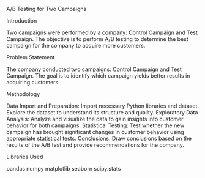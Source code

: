 A/B Testing for Two Campaigns

Introduction

Two campaigns were performed by a company: Control Campaign and Test Campaign. 
The objective is to perform A/B testing to determine the best campaign for the company to acquire more customers.

Problem Statement

The company conducted two campaigns: Control Campaign and Test Campaign. 
The goal is to identify which campaign yields better results in acquiring customers.

Methodology

Data Import and Preparation: Import necessary Python libraries and dataset. 
Explore the dataset to understand its structure and quality. 
Exploratory Data Analysis: Analyze and visualize the data to gain insights into customer behavior for both campaigns. 
Statistical Testing: Test whether the new campaign has brought significant changes in customer behavior using appropriate statistical tests. 
Conclusions: Draw conclusions based on the results of the A/B test and provide recommendations for the company.

Libraries Used

pandas numpy matplotlib seaborn scipy.stats
